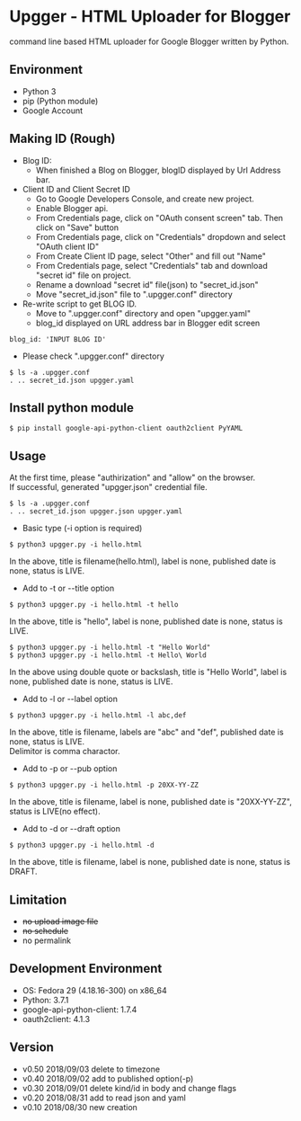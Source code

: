 # Upgger - HTML Uploader for Blogger
command line based HTML uploader for Google Blogger written by Python.

## Environment
* Python 3
* pip (Python module)
* Google Account

## Making ID (Rough)
* Blog ID:
	- When finished a Blog on Blogger, blogID displayed by Url Address bar.
* Client ID and Client Secret ID
	- Go to Google Developers Console, and create new project.
	- Enable Blogger api.
	- From Credentials page, click on "OAuth consent screen" tab. Then click on "Save" button
	- From Credentials page, click on "Credentials" dropdown and select "OAuth client ID"
	- From Create Client ID page, select "Other" and fill out "Name"
	- From Credentials page, select "Credentials" tab and download "secret id" file on project.
	- Rename a download "secret id" file(json) to "secret_id.json"
	- Move "secret_id.json" file to ".upgger.conf" directory
* Re-write script to get BLOG ID.
	- Move to ".upgger.conf" directory and open "upgger.yaml"
	- blog_id displayed on URL address bar in Blogger edit screen
```
blog_id: 'INPUT BLOG ID'
```
* Please check ".upgger.conf" directory
```
$ ls -a .upgger.conf
. .. secret_id.json upgger.yaml
```

## Install python module
```
$ pip install google-api-python-client oauth2client PyYAML
```

## Usage
At the first time, please "authirization" and "allow" on the browser.  
If successful, generated "upgger.json" credential file.
```
$ ls -a .upgger.conf
. .. secret_id.json upgger.json upgger.yaml
```

* Basic type (-i option is required)
```
$ python3 upgger.py -i hello.html
```
In the above, title is filename(hello.html), label is none,
published date is none, status is LIVE.

* Add to -t or --title option
```
$ python3 upgger.py -i hello.html -t hello
```
In the above, title is "hello", label is none,
published date is none, status is LIVE.
```
$ python3 upgger.py -i hello.html -t "Hello World"
$ python3 upgger.py -i hello.html -t Hello\ World
```
In the above using double quote or backslash, title is "Hello World",
label is none, published date is none, status is LIVE.

* Add to -l or --label option
```
$ python3 upgger.py -i hello.html -l abc,def
```
In the above, title is filename, labels are "abc" and "def",
published date is none, status is LIVE.  
Delimitor is comma charactor.

* Add to -p or --pub option
```
$ python3 upgger.py -i hello.html -p 20XX-YY-ZZ
```
In the above, title is filename, label is none,
published date is "20XX-YY-ZZ", status is LIVE(no effect).

* Add to -d or --draft option
```
$ python3 upgger.py -i hello.html -d
```
In the above, title is filename, label is none,
published date is none, status is DRAFT.
 
## Limitation
*  ~~no upload image file~~
*  ~~no schedule~~
* no permalink

## Development Environment
* OS: Fedora 29 (4.18.16-300) on x86_64
* Python: 3.7.1
* google-api-python-client: 1.7.4
* oauth2client: 4.1.3

## Version
* v0.50 2018/09/03 delete to timezone
* v0.40 2018/09/02 add to published option(-p)
* v0.30 2018/09/01 delete kind/id in body and change flags
* v0.20 2018/08/31 add to read json and yaml
* v0.10 2018/08/30 new creation
